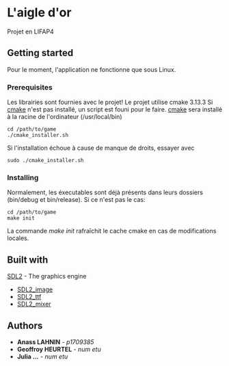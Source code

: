 # L'aigle d'or

Projet en LIFAP4

## Getting started

Pour le moment, l'application ne fonctionne que sous Linux.

### Prerequisites

Les librairies sont fournies avec le projet! Le projet utilise cmake 3.13.3
Si [cmake](http://cmake.org/) n'est pas installé, un script est founi pour le faire. 
[cmake](http://cmake.org/) sera installé à la racine de l'ordinateur (/usr/local/bin)
```
cd /path/to/game
./cmake_installer.sh
```
Si l'installation échoue à cause de manque de droits, essayer avec
```
sudo ./cmake_installer.sh
```

### Installing

Normalement, les éxecutables sont déjà présents dans leurs dossiers (bin/debug et bin/release). Si ce n'est pas le cas:
```
cd /path/to/game
make init
```
La commande *make init* rafraîchit le cache cmake en cas de modifications locales.

## Built with

[SDL2](http://libsdl.org) - The graphics engine
* [SDL2_image](http://libsdl.org/SDL_image)
* [SDL2_ttf](http://libsdl.org/SDL_ttf)
* [SDL2_mixer](http://libsdl.org/SDL_mixer)

## Authors

* **Anass LAHNIN** - *p1709385*
* **Geoffroy HEURTEL** - *num etu*
* **Julia ...** - *num etu*